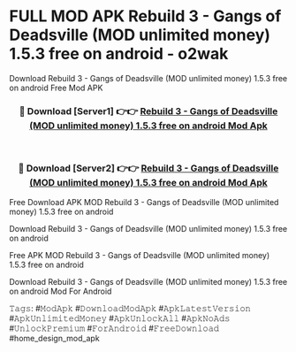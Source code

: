 # FULL MOD APK Rebuild 3 - Gangs of Deadsville (MOD unlimited money) 1.5.3 free on android - o2wak
Download Rebuild 3 - Gangs of Deadsville (MOD unlimited money) 1.5.3 free on android Free Mod APK

<div align="center">
<h3>🔴 Download [Server1] 👉👉 <a href="https://apk-comot.site?title=Rebuild_3_-_Gangs_of_Deadsville_(MOD_unlimited_money)_1.5.3_free_on_android">Rebuild 3 - Gangs of Deadsville (MOD unlimited money) 1.5.3 free on android Mod Apk</a></h3><br>

<h3>🔴 Download [Server2] 👉👉 <a href="https://apk-comot.site?title=Rebuild_3_-_Gangs_of_Deadsville_(MOD_unlimited_money)_1.5.3_free_on_android">Rebuild 3 - Gangs of Deadsville (MOD unlimited money) 1.5.3 free on android Mod Apk</a></h3>
</div>


Free Download APK MOD Rebuild 3 - Gangs of Deadsville (MOD unlimited money) 1.5.3 free on android

Download Rebuild 3 - Gangs of Deadsville (MOD unlimited money) 1.5.3 free on android 

Free APK MOD Rebuild 3 - Gangs of Deadsville (MOD unlimited money) 1.5.3 free on android 

Download Rebuild 3 - Gangs of Deadsville (MOD unlimited money) 1.5.3 free on android Mod For Android

𝚃𝚊𝚐𝚜: #𝙼𝚘𝚍𝙰𝚙𝚔 #𝙳𝚘𝚠𝚗𝚕𝚘𝚊𝚍𝙼𝚘𝚍𝙰𝚙𝚔 #𝙰𝚙𝚔𝙻𝚊𝚝𝚎𝚜𝚝𝚅𝚎𝚛𝚜𝚒𝚘𝚗 #𝙰𝚙𝚔𝚄𝚗𝚕𝚒𝚖𝚒𝚝𝚎𝚍𝙼𝚘𝚗𝚎𝚢 #𝙰𝚙𝚔𝚄𝚗𝚕𝚘𝚌𝚔𝙰𝚕𝚕 #𝙰𝚙𝚔𝙽𝚘𝙰𝚍𝚜 #𝚄𝚗𝚕𝚘𝚌𝚔𝙿𝚛𝚎𝚖𝚒𝚞𝚖 #𝙵𝚘𝚛𝙰𝚗𝚍𝚛𝚘𝚒𝚍 #𝙵𝚛𝚎𝚎𝙳𝚘𝚠𝚗𝚕𝚘𝚊𝚍 #home_design_mod_apk